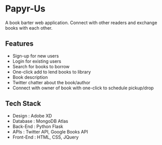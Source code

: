 # Papyr-Us

A book barter web application. Connect with other readers and exchange books with each other. 

## Features

* Sign-up for new users
* Login for existing users
* Search for books to borrow
* One-click add to lend books to library
* Book description 
* Twitter chatter about the book/author
* Connect with owner of book with one-click to schedule pickup/drop

## Tech Stack

* Design : Adobe XD
* Database : MongoDB Atlas
* Back-End : Python Flask
* APIs : Twitter API, Google Books API
* Front-End : HTML, CSS, JQuery
